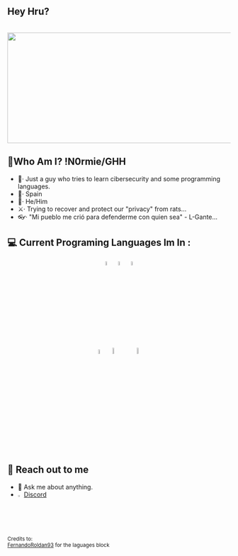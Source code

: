 ## Hey Hru?


<div align="center">
	<br>
	<img src="https://cdn.discordapp.com/attachments/816051195100528647/940358220994723880/bsbl.png" width="600" height="250">
</div>


## 💬Who Am I? !N0rmie/GHH
- 📄· Just a guy who tries to learn cibersecurity and some programming languages.
- 📍· Spain
- 👤· He/Him
- ⚔️· Trying to recover and protect our "privacy" from rats...
- 👓· "Mi pueblo me crió para defenderme con quien sea" - L-Gante...

## :computer: Current Programing Languages Im In : 
<p>
	<div align="center">
		<code><img width="5%" src="https://seeklogo.com/images/C/c-sharp-c-logo-02F17714BA-seeklogo.com.png"></code>
		<code><img width="5%" src="https://external-content.duckduckgo.com/iu/?u=https%3A%2F%2Fupload.wikimedia.org%2Fwikipedia%2Fcommons%2Fthumb%2Fc%2Fc3%2FPython-logo-notext.svg%2F1200px-Python-logo-notext.svg.png&f=1&nofb=1"></code>
		<code><img width="5%" src="https://upload.vectorlogo.zone/logos/javascript/images/239ec8a4-163e-4792-83b6-3f6d96911757.svg"></code>
		<br />
		<code><img width="5%" src="https://external-content.duckduckgo.com/iu/?u=https%3A%2F%2Fupload.wikimedia.org%2Fwikipedia%2Fcommons%2Fthumb%2F1%2F18%2FISO_C%252B%252B_Logo.svg%2F1200px-ISO_C%252B%252B_Logo.svg.png&f=1&nofb=1"></code>
		<code><img width="6%" src="https://external-content.duckduckgo.com/iu/?u=https%3A%2F%2Ficons.iconarchive.com%2Ficons%2Fmartz90%2Fhex%2F512%2Fhtml-5-icon.png&f=1&nofb=1">	</code>
		<code><img width="6%" src="https://external-content.duckduckgo.com/iu/?u=https%3A%2F%2Ficons.iconarchive.com%2Ficons%2Fmartz90%2Fhex%2F512%2Fcss-3-icon.png&f=1&nofb=1"></code>
	</div>
</p>

## 👋 Reach out to me 
- 💬 Ask me about anything.
- <img width="2%" src="https://external-content.duckduckgo.com/iu/?u=https%3A%2F%2Flogodownload.org%2Fwp-content%2Fuploads%2F2017%2F11%2Fdiscord-logo-1.png&f=1&nofb=1"> [Discord](https://discord.gg/x93s3bEcdZ)

<sub>Credits to: <br/>[FernandoRoldan93](https://github.com/FernandoRoldan93) for the laguages block</sub>
